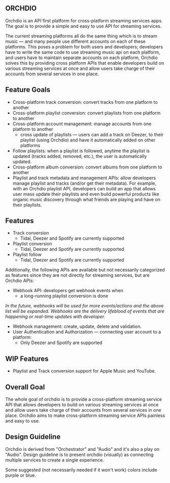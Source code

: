 ## ORCHDIO

Orchdio is an API first platform for cross-platform streaming services apps. The goal is to provide a simple and easy to use API for streaming services.

The current streaming platforms all do the same thing which is to stream music — and many people use different accounts on each of these platforms. This poses
a problem for both users and developers; developers have to write the same code to use streaming music api on each platform, and users have to maintain separate accounts on each platform, Orchdio solves this by providing cross
platform APIs that enable developers build on various streaming services at once and allow users take charge of their accounts from several services
in one place.


## Feature Goals
 - Cross-platform track conversion: convert tracks from one platform to another
 - Cross-platform playlist conversion: convert playlists from one platform to another
 - Cross-platform account management: manage accounts from one platform to another
   - cross update of playlists — users can add a track on Deezer, to their playlist (using Orchdio) and have it automatically added on other platforms
 - Follow playlists: when a playlist is followed, anytime the playlist is updated (tracks added, removed, etc.), the user is automatically updated.
 - Cross-platform album conversion: convert albums from one platform to another
 - Playlist and track metadata and management APIs: allow developers manage playlist and tracks (and/or get their metadata).
For example, with an Orchdio playlist API, developers can build an app that allows user mass update their playlists and even build powerful
products like organic music discovery through what friends are playing and have on their playlists.


## Features
 - Track conversion
    - Tidal, Deezer and Spotify are currently supported
 - Playlist conversion
    - Tidal, Deezer and Spotify are currently supported
 - Playlist follow
    - Tidal, Deezer and Spotify are currently supported
    

Additionally, the following APIs are available but not necessarily categorized as features since they are not directly for 
streaming services, but are Orchdio APIs:
 - Webhook API: developers get webhook events when
   - a long-running playlist conversion is done

_In the future, webhooks will be used for more events/actions and the above list will be expanded. Webhooks are the delivery lifeblood of events
that are happening or real-time updates with developer._

- Webhook management: create, update, delete and validation.
- User Authentication and Authorization — connecting user account to a platform:
  - Only Deezer and Spotify are supported
 
## WIP Features
 - Playlist and Track conversion support for Apple Music and YouTube.


## Overall Goal
The whole goal of orchdio is to provide a cross-platform streaming service API that allows developers to build on various streaming services at once and allow users take charge of their accounts from several services in one place.
Orchdio aims to make cross-platform streaming service APIs painless and easy to use.


## Design Guideline
Orchdio is derived from "Orchestrator" and "Audio" and it's also a play on "Audio". Design guideline is to present orchdio (visually) as connecting multiple services to create a single experience.

Some suggested (not necessarily needed if it won't work) colors include purple or blue.